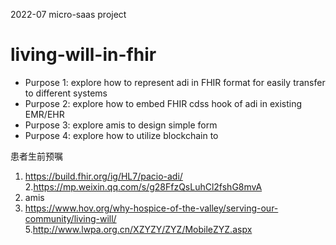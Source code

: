 2022-07 micro-saas project


# living-will-in-fhir


* Purpose 1: explore how to represent adi in FHIR format for easily transfer to different systems         
* Purpose 2: explore how to embed FHIR cdss hook of adi in existing EMR/EHR             
* Purpose 3: explore amis to design simple form        
* Purpose 4: explore how to utilize blockchain to          

患者生前预嘱


1. https://build.fhir.org/ig/HL7/pacio-adi/        
2.https://mp.weixin.qq.com/s/g28FfzQsLuhCl2fshG8mvA       
3. amis        
4. https://www.hov.org/why-hospice-of-the-valley/serving-our-community/living-will/       
5.http://www.lwpa.org.cn/XZYZY/ZYZ/MobileZYZ.aspx   
